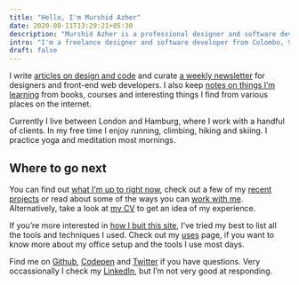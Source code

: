 ```yaml
---
title: "Hello, I'm Murshid Azher"
date: 2020-08-11T13:29:21+05:30
description: "Murshid Azher is a professional designer and software developer from Colombo, Sri Lanka. Read technical articles and notes on design and code."
intro: "I'm a freelance designer and software developer from Colombo, Sri Lanka."
draft: false
---
```


I write [articles on design and code](/articles/) and curate [a weekly newsletter](/newsletter/) for designers and front-end web developers. I also keep [notes on things I’m learning](/notes/) from books, courses and interesting things I find from various places on the internet.

Currently I live between London and Hamburg, where I work with a handful of clients. In my free time I enjoy running, climbing, hiking and skiing. I practice yoga and meditation most mornings.

## Where to go next

You can find out [what I'm up to right now](/now/), check out a few of my [recent projects](/projects/) or read about some of the ways you can [work with me](/work-with-me/). Alternatively, take a look at [my CV](pdf/murshid-azher-cv-may-20.pdf) to get an idea of my experience.

If you’re more interested in [how I buit this site](/build/), I’ve tried my best to list all the tools and techniques I used. Check out my [uses](/uses/) page, if you want to know more about my office setup and the tools I use most days.

Find me on [Github](https://github.com/murshidazher), [Codepen](https://codepen.io/murshidazher) and [Twitter](https://twitter.com/murshidazher) if you have questions. Very occassionally I check my [LinkedIn](https://uk.linkedin.com/in/murshidazher), but I’m not very good at responding.
